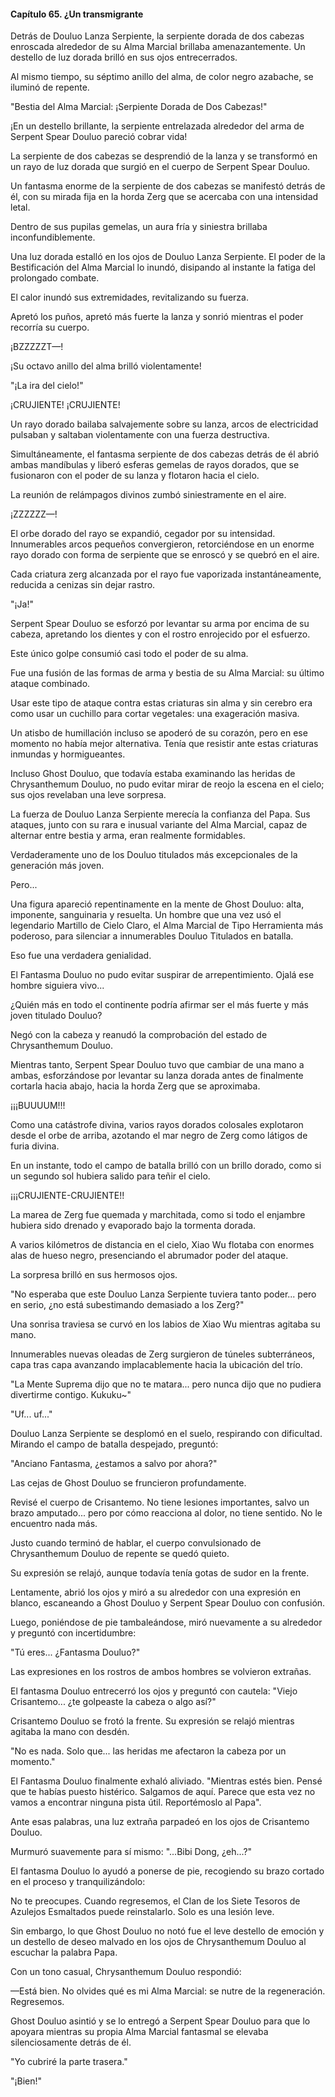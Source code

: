 
#### Capítulo 65. ¿Un transmigrante


Detrás de Douluo Lanza Serpiente, la serpiente dorada de dos cabezas enroscada alrededor de su Alma Marcial brillaba amenazantemente. Un destello de luz dorada brilló en sus ojos entrecerrados.

Al mismo tiempo, su séptimo anillo del alma, de color negro azabache, se iluminó de repente.

"Bestia del Alma Marcial: ¡Serpiente Dorada de Dos Cabezas!"

¡En un destello brillante, la serpiente entrelazada alrededor del arma de Serpent Spear Douluo pareció cobrar vida!

La serpiente de dos cabezas se desprendió de la lanza y se transformó en un rayo de luz dorada que surgió en el cuerpo de Serpent Spear Douluo.

Un fantasma enorme de la serpiente de dos cabezas se manifestó detrás de él, con su mirada fija en la horda Zerg que se acercaba con una intensidad letal.

Dentro de sus pupilas gemelas, un aura fría y siniestra brillaba inconfundiblemente.

Una luz dorada estalló en los ojos de Douluo Lanza Serpiente. El poder de la Bestificación del Alma Marcial lo inundó, disipando al instante la fatiga del prolongado combate.

El calor inundó sus extremidades, revitalizando su fuerza.

Apretó los puños, apretó más fuerte la lanza y sonrió mientras el poder recorría su cuerpo.

¡BZZZZZT—!

¡Su octavo anillo del alma brilló violentamente!

"¡La ira del cielo!"

¡CRUJIENTE! ¡CRUJIENTE!

Un rayo dorado bailaba salvajemente sobre su lanza, arcos de electricidad pulsaban y saltaban violentamente con una fuerza destructiva.

Simultáneamente, el fantasma serpiente de dos cabezas detrás de él abrió ambas mandíbulas y liberó esferas gemelas de rayos dorados, que se fusionaron con el poder de su lanza y flotaron hacia el cielo.

La reunión de relámpagos divinos zumbó siniestramente en el aire.

¡ZZZZZZ—!

El orbe dorado del rayo se expandió, cegador por su intensidad. Innumerables arcos pequeños convergieron, retorciéndose en un enorme rayo dorado con forma de serpiente que se enroscó y se quebró en el aire.

Cada criatura zerg alcanzada por el rayo fue vaporizada instantáneamente, reducida a cenizas sin dejar rastro.

"¡Ja!"

Serpent Spear Douluo se esforzó por levantar su arma por encima de su cabeza, apretando los dientes y con el rostro enrojecido por el esfuerzo.

Este único golpe consumió casi todo el poder de su alma.

Fue una fusión de las formas de arma y bestia de su Alma Marcial: su último ataque combinado.

Usar este tipo de ataque contra estas criaturas sin alma y sin cerebro era como usar un cuchillo para cortar vegetales: una exageración masiva.

Un atisbo de humillación incluso se apoderó de su corazón, pero en ese momento no había mejor alternativa. Tenía que resistir ante estas criaturas inmundas y hormigueantes.

Incluso Ghost Douluo, que todavía estaba examinando las heridas de Chrysanthemum Douluo, no pudo evitar mirar de reojo la escena en el cielo; sus ojos revelaban una leve sorpresa.

La fuerza de Douluo Lanza Serpiente merecía la confianza del Papa. Sus ataques, junto con su rara e inusual variante del Alma Marcial, capaz de alternar entre bestia y arma, eran realmente formidables.

Verdaderamente uno de los Douluo titulados más excepcionales de la generación más joven.

Pero...

Una figura apareció repentinamente en la mente de Ghost Douluo: alta, imponente, sanguinaria y resuelta. Un hombre que una vez usó el legendario Martillo de Cielo Claro, el Alma Marcial de Tipo Herramienta más poderoso, para silenciar a innumerables Douluo Titulados en batalla.

Eso fue una verdadera genialidad.

El Fantasma Douluo no pudo evitar suspirar de arrepentimiento. Ojalá ese hombre siguiera vivo...

¿Quién más en todo el continente podría afirmar ser el más fuerte y más joven titulado Douluo?

Negó con la cabeza y reanudó la comprobación del estado de Chrysanthemum Douluo.

Mientras tanto, Serpent Spear Douluo tuvo que cambiar de una mano a ambas, esforzándose por levantar su lanza dorada antes de finalmente cortarla hacia abajo, hacia la horda Zerg que se aproximaba.

¡¡¡BUUUUM!!!

Como una catástrofe divina, varios rayos dorados colosales explotaron desde el orbe de arriba, azotando el mar negro de Zerg como látigos de furia divina.

En un instante, todo el campo de batalla brilló con un brillo dorado, como si un segundo sol hubiera salido para teñir el cielo.

¡¡¡CRUJIENTE-CRUJIENTE!!

La marea de Zerg fue quemada y marchitada, como si todo el enjambre hubiera sido drenado y evaporado bajo la tormenta dorada.

A varios kilómetros de distancia en el cielo, Xiao Wu flotaba con enormes alas de hueso negro, presenciando el abrumador poder del ataque.

La sorpresa brilló en sus hermosos ojos.

"No esperaba que este Douluo Lanza Serpiente tuviera tanto poder... pero en serio, ¿no está subestimando demasiado a los Zerg?"

Una sonrisa traviesa se curvó en los labios de Xiao Wu mientras agitaba su mano.

Innumerables nuevas oleadas de Zerg surgieron de túneles subterráneos, capa tras capa avanzando implacablemente hacia la ubicación del trío.

"La Mente Suprema dijo que no te matara... pero nunca dijo que no pudiera divertirme contigo. Kukuku~"

"Uf... uf..."

Douluo Lanza Serpiente se desplomó en el suelo, respirando con dificultad. Mirando el campo de batalla despejado, preguntó:

"Anciano Fantasma, ¿estamos a salvo por ahora?"

Las cejas de Ghost Douluo se fruncieron profundamente.

Revisé el cuerpo de Crisantemo. No tiene lesiones importantes, salvo un brazo amputado... pero por cómo reacciona al dolor, no tiene sentido. No le encuentro nada más.

Justo cuando terminó de hablar, el cuerpo convulsionado de Chrysanthemum Douluo de repente se quedó quieto.

Su expresión se relajó, aunque todavía tenía gotas de sudor en la frente.

Lentamente, abrió los ojos y miró a su alrededor con una expresión en blanco, escaneando a Ghost Douluo y Serpent Spear Douluo con confusión.

Luego, poniéndose de pie tambaleándose, miró nuevamente a su alrededor y preguntó con incertidumbre:

"Tú eres... ¿Fantasma Douluo?"

Las expresiones en los rostros de ambos hombres se volvieron extrañas.

El fantasma Douluo entrecerró los ojos y preguntó con cautela: "Viejo Crisantemo... ¿te golpeaste la cabeza o algo así?"

Crisantemo Douluo se frotó la frente. Su expresión se relajó mientras agitaba la mano con desdén.

"No es nada. Solo que... las heridas me afectaron la cabeza por un momento."

El Fantasma Douluo finalmente exhaló aliviado. "Mientras estés bien. Pensé que te habías puesto histérico. Salgamos de aquí. Parece que esta vez no vamos a encontrar ninguna pista útil. Reportémoslo al Papa".

Ante esas palabras, una luz extraña parpadeó en los ojos de Crisantemo Douluo.

Murmuró suavemente para sí mismo: "...Bibi Dong, ¿eh...?"

El fantasma Douluo lo ayudó a ponerse de pie, recogiendo su brazo cortado en el proceso y tranquilizándolo:

No te preocupes. Cuando regresemos, el Clan de los Siete Tesoros de Azulejos Esmaltados puede reinstalarlo. Solo es una lesión leve.

Sin embargo, lo que Ghost Douluo no notó fue el leve destello de emoción y un destello de deseo malvado en los ojos de Chrysanthemum Douluo al escuchar la palabra Papa.

Con un tono casual, Chrysanthemum Douluo respondió:

—Está bien. No olvides qué es mi Alma Marcial: se nutre de la regeneración. Regresemos.

Ghost Douluo asintió y se lo entregó a Serpent Spear Douluo para que lo apoyara mientras su propia Alma Marcial fantasmal se elevaba silenciosamente detrás de él.

"Yo cubriré la parte trasera."

"¡Bien!"